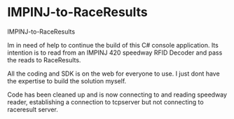 # IMPINJ-to-RaceResults
IMPINJ-to-RaceResults

Im in need of help to continue the build of this C# console application. Its intention is to read from an IMPINJ 420 speedway RFID Decoder and pass the reads to RaceResults. 

All the coding and SDK is on the web for everyone to use. I just dont have the expertise to build the solution myself.

Code has been cleaned up and is now connecting to and reading speedway reader, establishing a connection to tcpserver but not connecting to raceresult server.
